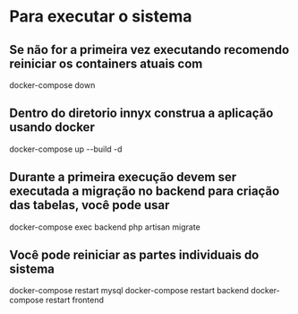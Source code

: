 # Para executar o sistema
## Se não for a primeira vez executando recomendo reiniciar os containers atuais com
docker-compose down

## Dentro do diretorio innyx construa a aplicação usando docker
docker-compose up --build -d

## Durante a primeira execução devem ser executada a migração no backend para criação das tabelas, você pode usar
docker-compose exec backend php artisan migrate

## Você pode reiniciar as partes individuais do sistema
docker-compose restart mysql
docker-compose restart backend
docker-compose restart frontend
